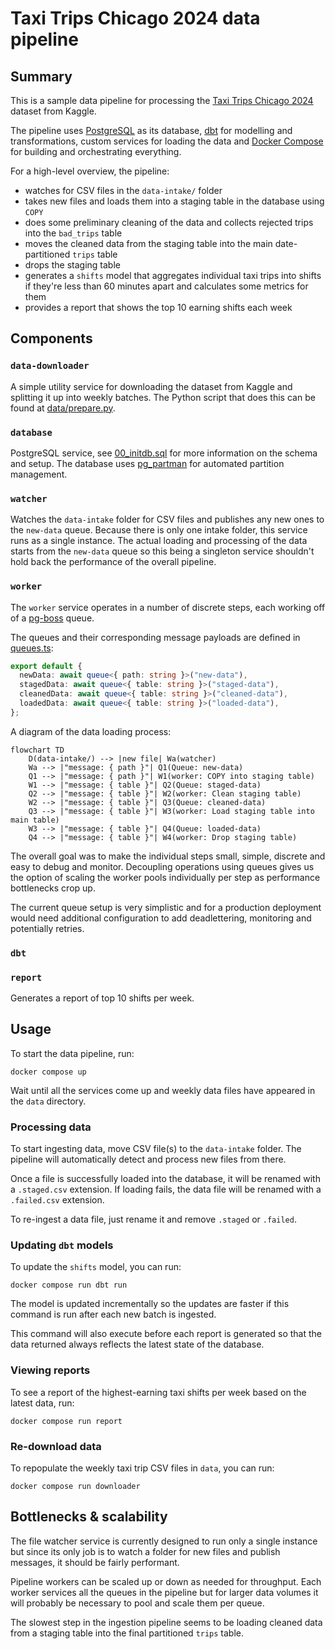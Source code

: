 # Taxi Trips Chicago 2024 data pipeline

## Summary

This is a sample data pipeline for processing the [Taxi Trips Chicago 2024](https://www.kaggle.com/datasets/adelanseur/taxi-trips-chicago-2024?resource=download) dataset from Kaggle.

The pipeline uses [PostgreSQL](https://www.postgresql.org) as its database, [dbt](https://www.getdbt.com) for modelling and transformations, custom services for loading the data and [Docker Compose](https://docs.docker.com/compose/) for building and orchestrating everything.

For a high-level overview, the pipeline:

- watches for CSV files in the `data-intake/` folder
- takes new files and loads them into a staging table in the database using `COPY`
- does some preliminary cleaning of the data and collects rejected trips into the `bad_trips` table
- moves the cleaned data from the staging table into the main date-partitioned `trips` table
- drops the staging table
- generates a `shifts` model that aggregates individual taxi trips into shifts if they're less than 60 minutes apart and calculates some metrics for them
- provides a report that shows the top 10 earning shifts each week

## Components

### `data-downloader`

A simple utility service for downloading the dataset from Kaggle and splitting it up into weekly batches.
The Python script that does this can be found at [data/prepare.py](data/prepare.py).

### `database`

PostgreSQL service, see [00_initdb.sql](database/00_initdb.sql) for more information on the schema and setup.
The database uses [pg_partman](https://github.com/pgpartman/pg_partman) for automated partition management.

### `watcher`

Watches the `data-intake` folder for CSV files and publishes any new ones to the `new-data` queue.
Because there is only one intake folder, this service runs as a single instance.
The actual loading and processing of the data starts from the `new-data` queue so this being a singleton service shouldn't hold back the performance of the overall pipeline.

### `worker`

The `worker` service operates in a number of discrete steps, each working off of a [pg-boss](https://github.com/timgit/pg-boss) queue.

The queues and their corresponding message payloads are defined in [queues.ts](pipeline/src/shared/queues.ts):

```ts
export default {
  newData: await queue<{ path: string }>("new-data"),
  stagedData: await queue<{ table: string }>("staged-data"),
  cleanedData: await queue<{ table: string }>("cleaned-data"),
  loadedData: await queue<{ table: string }>("loaded-data"),
};
```

A diagram of the data loading process:

```mermaid
flowchart TD
    D(data-intake/) --> |new file| Wa(watcher)
    Wa --> |"message: { path }"| Q1(Queue: new-data)
    Q1 --> |"message: { path }"| W1(worker: COPY into staging table)
    W1 --> |"message: { table }"| Q2(Queue: staged-data)
    Q2 --> |"message: { table }"| W2(worker: Clean staging table)
    W2 --> |"message: { table }"| Q3(Queue: cleaned-data)
    Q3 --> |"message: { table }"| W3(worker: Load staging table into main table)
    W3 --> |"message: { table }"| Q4(Queue: loaded-data)
    Q4 --> |"message: { table }"| W4(worker: Drop staging table)
```

The overall goal was to make the individual steps small, simple, discrete and easy to debug and monitor.
Decoupling operations using queues gives us the option of scaling the worker pools individually per step as performance bottlenecks crop up.

The current queue setup is very simplistic and for a production deployment would need additional configuration to add deadlettering, monitoring and potentially retries.

### `dbt`

### `report`

Generates a report of top 10 shifts per week.

## Usage

To start the data pipeline, run:

```
docker compose up
```

Wait until all the services come up and weekly data files have appeared in the `data` directory.

### Processing data

To start ingesting data, move CSV file(s) to the `data-intake` folder.
The pipeline will automatically detect and process new files from there.

Once a file is successfully loaded into the database, it will be renamed with a `.staged.csv` extension.
If loading fails, the data file will be renamed with a `.failed.csv` extension.

To re-ingest a data file, just rename it and remove `.staged` or `.failed`.

### Updating `dbt` models

To update the `shifts` model, you can run:

```
docker compose run dbt run
```

The model is updated incrementally so the updates are faster if this command is run after each new batch is ingested.

This command will also execute before each report is generated so that the data returned always reflects the latest state of the database.

### Viewing reports

To see a report of the highest-earning taxi shifts per week based on the latest data, run:

```
docker compose run report
```

### Re-download data

To repopulate the weekly taxi trip CSV files in `data`, you can run:

```
docker compose run downloader
```

## Bottlenecks & scalability

The file watcher service is currently designed to run only a single instance but since its only job is to watch a folder for new files and publish messages, it should be fairly performant.

Pipeline workers can be scaled up or down as needed for throughput.
Each worker services all the queues in the pipeline but for larger data volumes it will probably be necessary to pool and scale them per queue.

The slowest step in the ingestion pipeline seems to be loading cleaned data from a staging table into the final partitioned `trips` table.
